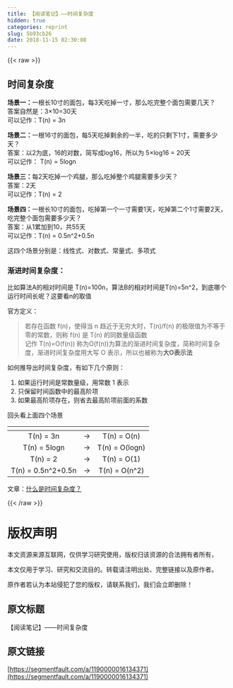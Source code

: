 ```yaml
---
title: 【阅读笔记】——时间复杂度
hidden: true
categories: reprint
slug: 5b93cb26
date: 2018-11-15 02:30:08
---
```


{{< raw >}}
<h2>&#x65F6;&#x95F4;&#x590D;&#x6742;&#x5EA6;</h2><p><strong>&#x573A;&#x666F;&#x4E00;&#xFF1A;</strong>&#x4E00;&#x6839;&#x957F;10&#x5BF8;&#x7684;&#x9762;&#x5305;&#xFF0C;&#x6BCF;3&#x5929;&#x5403;&#x6389;&#x4E00;&#x5BF8;&#xFF0C;&#x90A3;&#x4E48;&#x5403;&#x5B8C;&#x6574;&#x4E2A;&#x9762;&#x5305;&#x9700;&#x8981;&#x51E0;&#x5929;&#xFF1F;<br>&#x7B54;&#x6848;&#x81EA;&#x7136;&#x662F;&#xFF1A;3&#xD7;10=30&#x5929;<br>&#x53EF;&#x4EE5;&#x8BB0;&#x4F5C;&#xFF1A;T(n) = 3n</p><p><strong>&#x573A;&#x666F;&#x4E8C;&#xFF1A;</strong>&#x4E00;&#x6839;16&#x5BF8;&#x7684;&#x9762;&#x5305;&#xFF0C;&#x6BCF;5&#x5929;&#x5403;&#x6389;&#x5269;&#x4F59;&#x7684;&#x4E00;&#x534A;&#xFF0C;&#x5403;&#x7684;&#x53EA;&#x5269;&#x4E0B;1&#x5BF8;&#xFF0C;&#x9700;&#x8981;&#x591A;&#x5C11;&#x5929;&#xFF1F;<br>&#x7B54;&#x6848;&#xFF1A;&#x4EE5;2&#x4E3A;&#x5E95;&#xFF0C;16&#x7684;&#x5BF9;&#x6570;&#xFF0C;&#x7B80;&#x5199;&#x6210;log16&#xFF0C;&#x6240;&#x4EE5;&#x4E3A; 5&#xD7;log16 = 20&#x5929;<br>&#x53EF;&#x4EE5;&#x8BB0;&#x4F5C;&#xFF1A; T(n) = 5logn</p><p><strong>&#x573A;&#x666F;&#x4E09;&#xFF1A;</strong>&#x6BCF;2&#x5929;&#x5403;&#x6389;&#x4E00;&#x4E2A;&#x9E21;&#x817F;&#xFF0C;&#x90A3;&#x4E48;&#x5403;&#x6389;&#x6574;&#x4E2A;&#x9E21;&#x817F;&#x9700;&#x8981;&#x591A;&#x5C11;&#x5929;&#xFF1F;<br>&#x7B54;&#x6848;&#xFF1A;2&#x5929;<br>&#x53EF;&#x4EE5;&#x8BB0;&#x4F5C;&#xFF1A;T(n) = 2</p><p><strong>&#x573A;&#x666F;&#x56DB;&#xFF1A;</strong>&#x4E00;&#x6839;&#x957F;10&#x5BF8;&#x7684;&#x9762;&#x5305;&#xFF0C;&#x5403;&#x6389;&#x7B2C;&#x4E00;&#x4E2A;&#x4E00;&#x5BF8;&#x9700;&#x8981;1&#x5929;&#xFF0C;&#x5403;&#x6389;&#x7B2C;&#x4E8C;&#x4E2A;1&#x5BF8;&#x9700;&#x8981;2&#x5929;&#xFF0C;&#x5403;&#x5B8C;&#x6574;&#x4E2A;&#x9762;&#x5305;&#x9700;&#x8981;&#x591A;&#x5C11;&#x5929;&#xFF1F;<br>&#x7B54;&#x6848;&#xFF1A;&#x4ECE;1&#x7D2F;&#x52A0;&#x5230;10&#xFF0C;&#x5171;55&#x5929;<br>&#x53EF;&#x4EE5;&#x8BB0;&#x4F5C;&#xFF1A;T(n) = 0.5n^2+0.5n</p><p>&#x8FD9;&#x56DB;&#x4E2A;&#x573A;&#x666F;&#x5206;&#x522B;&#x662F;&#xFF1A;&#x7EBF;&#x6027;&#x5F0F;&#x3001;&#x5BF9;&#x6570;&#x5F0F;&#x3001;&#x5E38;&#x91CF;&#x5F0F;&#x3001;&#x591A;&#x9879;&#x5F0F;</p><h3>&#x6E10;&#x8FDB;&#x65F6;&#x95F4;&#x590D;&#x6742;&#x5EA6;&#xFF1A;</h3><p>&#x6BD4;&#x5982;&#x7B97;&#x6CD5;A&#x7684;&#x76F8;&#x5BF9;&#x65F6;&#x95F4;&#x662F; T(n)=100n&#xFF0C;&#x7B97;&#x6CD5;B&#x7684;&#x76F8;&#x5BF9;&#x65F6;&#x95F4;&#x662F;T(n)=5n^2&#xFF0C;&#x5230;&#x5E95;&#x54EA;&#x4E2A;&#x8FD0;&#x884C;&#x65F6;&#x95F4;&#x957F;&#x5462;&#xFF1F;&#x8FD9;&#x8981;&#x770B;n&#x7684;&#x53D6;&#x503C;</p><p>&#x5B98;&#x65B9;&#x5B9A;&#x4E49;&#xFF1A;</p><blockquote>&#x82E5;&#x5B58;&#x5728;&#x51FD;&#x6570; f(n)&#xFF0C;&#x4F7F;&#x5F97;&#x5F53; n &#x8D8B;&#x8FD1;&#x4E8E;&#x65E0;&#x7A77;&#x5927;&#x65F6;&#xFF0C;T(n)/f(n) &#x7684;&#x6781;&#x9650;&#x503C;&#x4E3A;&#x4E0D;&#x7B49;&#x4E8E;&#x96F6;&#x7684;&#x5E38;&#x6570;&#xFF0C;&#x5219;&#x79F0; f(n) &#x662F; T(n) &#x7684;&#x540C;&#x6570;&#x91CF;&#x7EA7;&#x51FD;&#x6570;<br>&#x8BB0;&#x4F5C; T(n)=O(f(n)) &#x79F0;&#x4E3A;O(f(n))&#x4E3A;&#x7B97;&#x6CD5;&#x7684;&#x6E10;&#x8FDB;&#x65F6;&#x95F4;&#x590D;&#x6742;&#x5EA6;&#xFF0C;&#x7B80;&#x79F0;&#x65F6;&#x95F4;&#x590D;&#x6742;&#x5EA6;&#xFF0C;&#x6E10;&#x8FDB;&#x65F6;&#x95F4;&#x590D;&#x6742;&#x5EA6;&#x7528;&#x5927;&#x5199; O &#x8868;&#x793A;&#xFF0C;&#x6240;&#x4EE5;&#x4E5F;&#x88AB;&#x79F0;&#x4E3A;<strong>&#x5927;O&#x8868;&#x793A;&#x6CD5;</strong></blockquote><p>&#x5982;&#x4F55;&#x63A8;&#x5BFC;&#x51FA;&#x65F6;&#x95F4;&#x590D;&#x6742;&#x5EA6;&#xFF0C;&#x6709;&#x5982;&#x4E0B;&#x51E0;&#x4E2A;&#x539F;&#x5219;&#xFF1A;</p><ol><li>&#x5982;&#x679C;&#x8FD0;&#x884C;&#x65F6;&#x95F4;&#x662F;&#x5E38;&#x6570;&#x91CF;&#x7EA7;&#xFF0C;&#x7528;&#x5E38;&#x6570; 1 &#x8868;&#x793A;</li><li>&#x53EA;&#x4FDD;&#x7559;&#x65F6;&#x95F4;&#x51FD;&#x6570;&#x4E2D;&#x7684;&#x6700;&#x9AD8;&#x9636;&#x9879;</li><li>&#x5982;&#x679C;&#x6700;&#x9AD8;&#x9636;&#x9879;&#x5B58;&#x5728;&#xFF0C;&#x5219;&#x7701;&#x53BB;&#x6700;&#x9AD8;&#x9636;&#x9879;&#x524D;&#x9762;&#x7684;&#x7CFB;&#x6570;</li></ol><p>&#x56DE;&#x5934;&#x770B;&#x4E0A;&#x9762;&#x56DB;&#x4E2A;&#x573A;&#x666F;</p><table><thead><tr><th align="center"></th><th align="center"></th><th align="center"></th></tr></thead><tbody><tr><td align="center">T(n) = 3n</td><td align="center">-&gt;</td><td align="center">T(n) = O(n)</td></tr><tr><td align="center">T(n) = 5logn</td><td align="center">-&gt;</td><td align="center">T(n) = O(logn)</td></tr><tr><td align="center">T(n) = 2</td><td align="center">-&gt;</td><td align="center">T(n) = O(1)</td></tr><tr><td align="center">T(n) = 0.5n^2+0.5n</td><td align="center">-&gt;</td><td align="center">T(n) = O(n^2)</td></tr></tbody></table><p>&#x6587;&#x7AE0;&#xFF1A;<a href="https://mp.weixin.qq.com/s/1rYK3urLuun5WqnibJ2t3g" rel="nofollow noreferrer">&#x4EC0;&#x4E48;&#x662F;&#x65F6;&#x95F4;&#x590D;&#x6742;&#x5EA6;&#xFF1F;</a></p>
{{< /raw >}}

# 版权声明
本文资源来源互联网，仅供学习研究使用，版权归该资源的合法拥有者所有，

本文仅用于学习、研究和交流目的。转载请注明出处、完整链接以及原作者。 

原作者若认为本站侵犯了您的版权，请联系我们，我们会立即删除！

## 原文标题
【阅读笔记】——时间复杂度

## 原文链接
[https://segmentfault.com/a/1190000016134371](https://segmentfault.com/a/1190000016134371)

